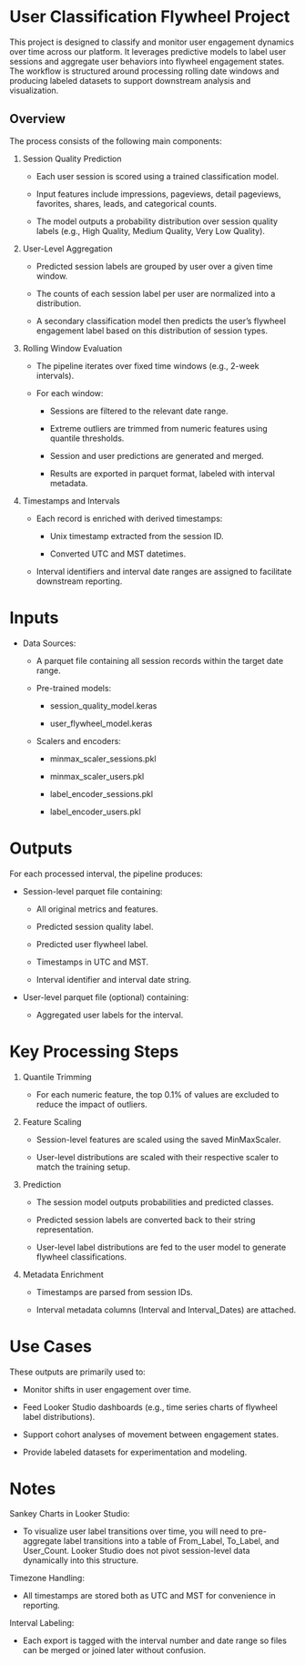 # User Classification Flywheel Project
This project is designed to classify and monitor user engagement dynamics over time across our platform. It leverages predictive models to label user sessions and aggregate user behaviors into flywheel engagement states. The workflow is structured around processing rolling date windows and producing labeled datasets to support downstream analysis and visualization.

## Overview
The process consists of the following main components:

1. Session Quality Prediction

   - Each user session is scored using a trained classification model.

   - Input features include impressions, pageviews, detail pageviews, favorites, shares, leads, and categorical counts.

   - The model outputs a probability distribution over session quality labels (e.g., High Quality, Medium Quality, Very Low Quality).

2. User-Level Aggregation

   - Predicted session labels are grouped by user over a given time window.

   - The counts of each session label per user are normalized into a distribution.

   - A secondary classification model then predicts the user’s flywheel engagement label based on this distribution of session types.

3. Rolling Window Evaluation

   - The pipeline iterates over fixed time windows (e.g., 2-week intervals).

   - For each window:

     - Sessions are filtered to the relevant date range.

     - Extreme outliers are trimmed from numeric features using quantile thresholds.

     - Session and user predictions are generated and merged.

     - Results are exported in parquet format, labeled with interval metadata.

4. Timestamps and Intervals

   - Each record is enriched with derived timestamps:

     - Unix timestamp extracted from the session ID.

     - Converted UTC and MST datetimes.

   - Interval identifiers and interval date ranges are assigned to facilitate downstream reporting.

# Inputs
   - Data Sources:

     - A parquet file containing all session records within the target date range.
  
     - Pre-trained models:

       - session_quality_model.keras

       - user_flywheel_model.keras

     - Scalers and encoders:

       - minmax_scaler_sessions.pkl

       - minmax_scaler_users.pkl

       - label_encoder_sessions.pkl

       - label_encoder_users.pkl

# Outputs
  For each processed interval, the pipeline produces:

  - Session-level parquet file containing:

    - All original metrics and features.

    - Predicted session quality label.

    - Predicted user flywheel label.

    - Timestamps in UTC and MST.

    - Interval identifier and interval date string.

  - User-level parquet file (optional) containing:

    - Aggregated user labels for the interval.

# Key Processing Steps
  1. Quantile Trimming

      - For each numeric feature, the top 0.1% of values are excluded to reduce the impact of outliers.

  2. Feature Scaling

      - Session-level features are scaled using the saved MinMaxScaler.

      - User-level distributions are scaled with their respective scaler to match the training setup.

  3. Prediction

      - The session model outputs probabilities and predicted classes.

      - Predicted session labels are converted back to their string representation.

      - User-level label distributions are fed to the user model to generate flywheel classifications.

  4. Metadata Enrichment

      - Timestamps are parsed from session IDs.

      - Interval metadata columns (Interval and Interval_Dates) are attached.

# Use Cases
  These outputs are primarily used to:

  - Monitor shifts in user engagement over time.

  - Feed Looker Studio dashboards (e.g., time series charts of flywheel label distributions).

  - Support cohort analyses of movement between engagement states.

  - Provide labeled datasets for experimentation and modeling.

# Notes
Sankey Charts in Looker Studio:
  - To visualize user label transitions over time, you will need to pre-aggregate label transitions into a table of From_Label, To_Label, and User_Count. Looker Studio does not pivot session-level data dynamically into this structure.

Timezone Handling:
  - All timestamps are stored both as UTC and MST for convenience in reporting.

Interval Labeling:
  - Each export is tagged with the interval number and date range so files can be merged or joined later without confusion.
